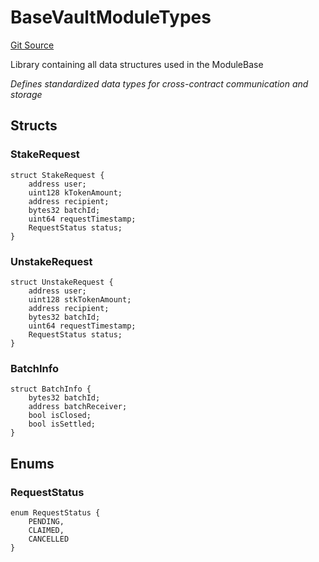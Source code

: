 # BaseVaultModuleTypes
[Git Source](https://github.com/VerisLabs/KAM/blob/786bfc5b94e4c849db94b9fb47f71818d5cce1ab/src/kStakingVault/types/BaseVaultModuleTypes.sol)

Library containing all data structures used in the ModuleBase

*Defines standardized data types for cross-contract communication and storage*


## Structs
### StakeRequest

```solidity
struct StakeRequest {
    address user;
    uint128 kTokenAmount;
    address recipient;
    bytes32 batchId;
    uint64 requestTimestamp;
    RequestStatus status;
}
```

### UnstakeRequest

```solidity
struct UnstakeRequest {
    address user;
    uint128 stkTokenAmount;
    address recipient;
    bytes32 batchId;
    uint64 requestTimestamp;
    RequestStatus status;
}
```

### BatchInfo

```solidity
struct BatchInfo {
    bytes32 batchId;
    address batchReceiver;
    bool isClosed;
    bool isSettled;
}
```

## Enums
### RequestStatus

```solidity
enum RequestStatus {
    PENDING,
    CLAIMED,
    CANCELLED
}
```

